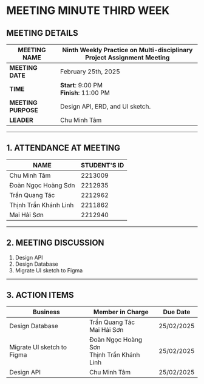 # MEETING MINUTE THIRD WEEK

## MEETING DETAILS

| **MEETING NAME**    | Ninth Weekly Practice on Multi-disciplinary Project Assignment Meeting |
| ------------------- | ---------------------------------------------------------------------- |
| **MEETING DATE**    | February 25th, 2025                                                    |
| **TIME**            | **Start**: 9:00 PM <br> **Finish**: 11:00 PM                           |
| **MEETING PURPOSE** | Design API, ERD, and UI sketch.                                        |
| **LEADER**          | Chu Minh Tâm                                                           |

---

## 1. ATTENDANCE AT MEETING

| **NAME**              | **STUDENT'S ID** |
| --------------------- | ---------------- |
| Chu Minh Tâm          | 2213009          |
| Đoàn Ngọc Hoàng Sơn   | 2212935          |
| Trần Quang Tác        | 2212962          |
| Thịnh Trần Khánh Linh | 2211862          |
| Mai Hải Sơn           | 2212940          |

---

## 2. MEETING DISCUSSION

1. Design API
2. Design Database
3. Migrate UI sketch to Figma

---

## 3. ACTION ITEMS

| **Business**               | **Member in Charge**                           | **Due Date** |
| -------------------------- | ---------------------------------------------- | ------------ |
| Design Database            | Trần Quang Tác <br> Mai Hải Sơn                | 25/02/2025   |
| Migrate UI sketch to Figma | Đoàn Ngọc Hoàng Sơn <br> Thịnh Trần Khánh Linh | 25/02/2025   |
| Design API                 | Chu Minh Tâm                                   | 25/02/2025   |
